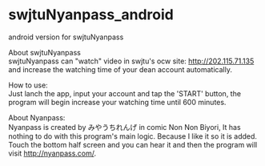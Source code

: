 # swjtuNyanpass_android
android version for swjtuNyanpass

About swjtuNyanpass  
swjtuNyanpass can "watch" video in swjtu's ocw site: http://202.115.71.135 and increase the watching time of your dean account automatically.

How to use:  
Just lanch the app, input your account and tap the 'START' button, the program will begin increase your watching time until 600 minutes.

About Nyanpass:  
Nyanpass is created by みやうちれんげ in comic Non Non Biyori, It has nothing to do with this program's main logic. Because I like it so it is added. Touch the bottom half screen and you can hear it and then the program will visit http://nyanpass.com/.

